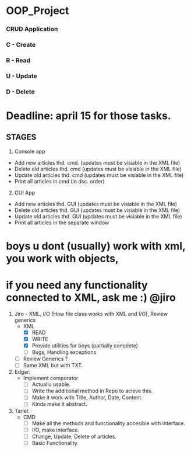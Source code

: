 # OOP_Project

### CRUD Application
### C - Create
### R - Read
### U - Update
### D - Delete

# Deadline: april 15 for those tasks.

## STAGES
1. Console app
- Add new articles thd. cmd. (updates must be visiable in the XML file)
- Delete old articles thd. cmd (updates must be visiable in the XML file)
- Update old articles thd. cmd (updates must be visiable in the XML file)
- Print all articles in cmd (in dsc. order)
2. GUI App
- Add new articles thd. GUI (updates must be visiable in the XML file)
- Delete old articles thd. GUI (updates must be visiable in the XML file)
- Update old articles thd. GUI (updates must be visiable in the XML file)
- Print all articles in the separate window

# boys u dont (usually) work with xml, you work with objects, 
# if you need any functionality connected to XML, ask me :) @jiro
1. Jiro - XML, I/O (How file class works with XML and I/O), Review generics
    - XML
        - [x] READ
        - [x] WRITE
        - [x] Provide utilities for boys (partially complete)
        - [ ] Bugs, Handling exceptions
    - [ ] Review Generics ?
    - [ ] Same XML but with TXT.
    
2. Edgar:
    - Implement comporator
        - [ ] Actuallu usable.
        - [ ] Write the additional method in Repo to acieve this.
        - [ ] Make it work with Title, Author, Date, Content.
        - [ ] Kinda make it abstract.
3. Tariel:
    - CMD
        - [ ] Make all the methods and functionality accesible with interface.
        - [ ] I/O, make interface.
        - [ ] Change, Update, Delete of articles.
        - [ ] Basic Functionality.
